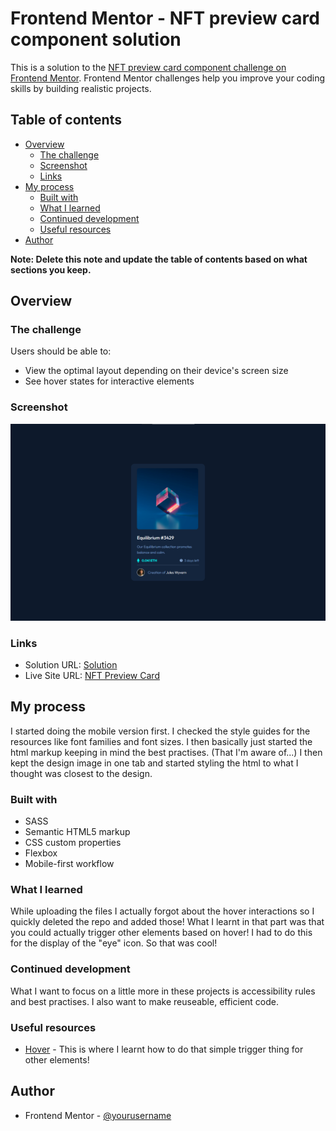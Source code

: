 # Frontend Mentor - NFT preview card component solution

This is a solution to the [NFT preview card component challenge on Frontend Mentor](https://www.frontendmentor.io/challenges/nft-preview-card-component-SbdUL_w0U). Frontend Mentor challenges help you improve your coding skills by building realistic projects. 

## Table of contents

- [Overview](#overview)
  - [The challenge](#the-challenge)
  - [Screenshot](#screenshot)
  - [Links](#links)
- [My process](#my-process)
  - [Built with](#built-with)
  - [What I learned](#what-i-learned)
  - [Continued development](#continued-development)
  - [Useful resources](#useful-resources)
- [Author](#author)

**Note: Delete this note and update the table of contents based on what sections you keep.**

## Overview

### The challenge

Users should be able to:

- View the optimal layout depending on their device's screen size
- See hover states for interactive elements

### Screenshot

![](./images/screenshot.png)

### Links

- Solution URL: [Solution](https://www.frontendmentor.io/solutions/responsive-html-and-css-nft-preview-card-rJddgRtf9)
- Live Site URL: [NFT Preview Card](https://jplawrence.github.io/nftpreviewcard/)

## My process

I started doing the mobile version first. I checked the style guides for the resources like font families and font sizes. I then basically just started the html markup keeping in mind the best practises. (That I'm aware of...) I then kept the design image in one tab and started styling the html to what I thought was closest to the design.

### Built with

- SASS 
- Semantic HTML5 markup
- CSS custom properties
- Flexbox
- Mobile-first workflow

### What I learned

While uploading the files I actually forgot about the hover interactions so I quickly deleted the repo and added those! What I learnt in that part was that you could actually trigger other elements based on hover! I had to do this for the display of the "eye" icon. So that was cool!

### Continued development

What I want to focus on a little more in these projects is accessibility rules and best practises. I also want to make reuseable, efficient code. 

### Useful resources

- [Hover](https://www.w3schools.com/csSref/sel_hover.asp) - This is where I learnt how to do that simple trigger thing for other elements!

## Author

- Frontend Mentor - [@yourusername](https://www.frontendmentor.io/profile/jplawrence)

